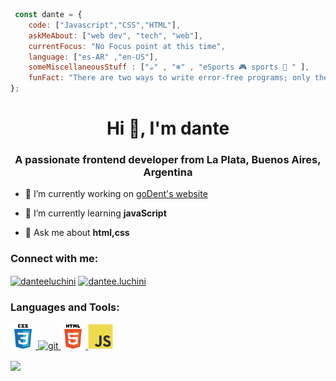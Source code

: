 
```js 
 const dante = {
    code: ["Javascript","CSS","HTML"],
    askMeAbout: ["web dev", "tech", "web"],
    currentFocus: "No Focus point at this time",
    language: ["es-AR" ,"en-US"],
    someMiscellaneousStuff : ["☕" , "❄️" , "eSports 🎮 sports 🏀 " ], 
    funFact: "There are two ways to write error-free programs; only the third one works"
};
```
<h1 align="center">Hi 👋, I'm dante</h1>
<h3 align="center">A passionate frontend developer from La Plata, Buenos Aires, Argentina</h3>

- 🔭 I’m currently working on [goDent's website](dntluchini.github.io)

- 🌱 I’m currently learning **javaScript**

- 💬 Ask me about **html,css**

<h3 align="left">Connect with me:</h3>
<p align="left">
<a href="https://twitter.com/danteeluchini" target="blank"><img align="center" src="https://raw.githubusercontent.com/rahuldkjain/github-profile-readme-generator/master/src/images/icons/Social/twitter.svg" alt="danteeluchini" height="30" width="40" /></a>
<a href="https://instagram.com/dantee.luchini" target="blank"><img align="center" src="https://raw.githubusercontent.com/rahuldkjain/github-profile-readme-generator/master/src/images/icons/Social/instagram.svg" alt="dantee.luchini" height="30" width="40" /></a>
</p>

<h3 align="left">Languages and Tools:</h3>
<p align="left"> <a href="https://www.w3schools.com/css/" target="_blank" rel="noreferrer"> <img src="https://raw.githubusercontent.com/devicons/devicon/master/icons/css3/css3-original-wordmark.svg" alt="css3" width="40" height="40"/> </a> <a href="https://git-scm.com/" target="_blank" rel="noreferrer"> <img src="https://www.vectorlogo.zone/logos/git-scm/git-scm-icon.svg" alt="git" width="40" height="40"/> </a> <a href="https://www.w3.org/html/" target="_blank" rel="noreferrer"> <img src="https://raw.githubusercontent.com/devicons/devicon/master/icons/html5/html5-original-wordmark.svg" alt="html5" width="40" height="40"/> </a> <a href="https://developer.mozilla.org/en-US/docs/Web/JavaScript" target="_blank" rel="noreferrer"> <img src="https://raw.githubusercontent.com/devicons/devicon/master/icons/javascript/javascript-original.svg" alt="javascript" width="40" height="40"/> </a> </p>

<p><img align="center" src="[Top Langs](https://github-readme-stats.vercel.app/api/top-langs/?username=dntluchini)](https://github.com/dntluchini/github-readme-stats)alt="dntluchini" /></p>
